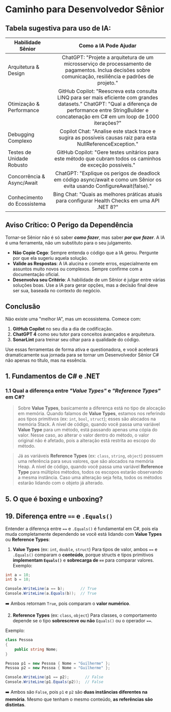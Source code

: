 # Caminho para Desenvolvedor Sênior


## Tabela sugestiva para uso de IA:

| Habilidade Sênior  | Como a IA Pode Ajudar |
| ------------- |:-------------:|
| Arquitetura & Design | ChatGPT: "Projete a arquitetura de um microsserviço de processamento de pagamentos. Inclua decisões sobre comunicação, resiliência e padrões de projeto." |
| Otimização & Performance | GitHub Copilot: "Reescreva esta consulta LINQ para ser mais eficiente com grandes datasets." ChatGPT: "Qual a diferença de performance entre StringBuilder e concatenação em C# em um loop de 1000 iterações?" |
| Debugging Complexo | Copilot Chat: "Analise este stack trace e sugira as possíveis causas raiz para esta NullReferenceException." |
| Testes de Unidade Robusto | GitHub Copilot: "Gere testes unitários para este método que cubram todos os caminhos de exceção possíveis." |
| Concorrência & Async/Await | ChatGPT: "Explique os perigos de deadlock em código async/await e como um Sênior os evita usando ConfigureAwait(false)." |
| Conhecimento do Ecossistema | Bing Chat: "Quais as melhores práticas atuais para configurar Health Checks em uma API .NET 8?" |

## Aviso Crítico: O Perigo da Dependência
Tornar-se Sênior não é só saber **_como fazer_**, mas saber **_por que fazer_**. A IA é uma ferramenta, não um substituto para o seu julgamento.
* **Não Copie Cego**: Sempre entenda o código que a IA gerou. Pergunte por que ela sugeriu aquela solução.
* **Valide as Respostas**: A IA alucina e comete erros, especialmente em assuntos muito novos ou complexos. Sempre confirme com a documentação oficial.
* **Desenvolva seu Critério**: A habilidade de um Sênior é julgar entre várias soluções boas. Use a IA para gerar opções, mas a decisão final deve ser sua, baseada no contexto do negócio.

## Conclusão
Não existe uma "melhor IA", mas um ecossistema. Comece com:
1. **GitHub Copilot** no seu dia a dia de codificação.
2. **ChatGPT 4** como seu tutor para conceitos avançados e arquitetura.
3. **SonarLint** para treinar seu olhar para a qualidade do código.

Use essas ferramentas de forma ativa e questionadora, e você acelerará dramaticamente sua jornada para se tornar um Desenvolvedor Sênior C# não apenas no título, mas na essência.

## 1. Fundamentos de C# e .NET

### 1.1 Qual a diferença entre _"Value Types"_ e _"Reference Types"_ em C#?
> Sobre **Value Types**, basicamente a diferença está no tipo de alocação em memória.
Quando falamos de **Value Types**, estamos nos referindo aos tipos primitivos (ex: `int`, `bool`, `struct`); esses são alocados na memória Stack.
A nível de código, quando você passa uma variável **Value Type** para um método, está passando apenas uma cópia do valor. Nesse caso, ao alterar o valor dentro do método, o valor original não é afetado, pois a alteração está restrita ao escopo do método.

> Já as variáveis **Reference Types** (ex: `class`, `string`, `object`) possuem uma referência para seus valores, que são alocados na memória Heap.
A nível de código, quando você passa uma variável **Reference Type** para múltiplos métodos, todos os escopos estarão observando a mesma instância. Caso uma alteração seja feita, todos os métodos estarão lidando com o objeto já alterado.

## 5. O que é boxing e unboxing?


## 19. Diferença entre `==` e `.Equals()`
Entender a diferença entre `==` e `.Equals()` é fundamental em C#, pois ela muda completamente dependendo se você está lidando com **Value Types** ou **Reference Types**:

 1. **Value Types** (ex: `int`, `double`, `struct`)
Para tipos de valor, ambos `==` e `.Equals()` comparam o **conteúdo**, porque structs e tipos primitivos **implementam `Equals()`** e **sobrecarga de `==`** para comparar valores.
Exemplo:
```csharp
int a = 10;
int b = 10;

Console.WriteLine(a == b);       // True
Console.WriteLine(a.Equals(b));  // True
```
➡️ Ambos retornam `True`, pois comparam o **valor numérico**.

 2. **Reference Types** (ex: `class`, `object`)
Para classes, o comportamento depende se o tipo **sobrescreve ou não** `Equals()` ou o operador `==`.

Exemplo:
```csharp
class Pessoa
{
    public string Nome;
}

Pessoa p1 = new Pessoa { Nome = "Guilherme" };
Pessoa p2 = new Pessoa { Nome = "Guilherme" };

Console.WriteLine(p1 == p2);       // False
Console.WriteLine(p1.Equals(p2));  // False
```
➡️ Ambos são `False`, pois `p1` e `p2` são **duas instâncias diferentes na memória**.
Mesmo que tenham o mesmo conteúdo, **as referências são distintas**.
